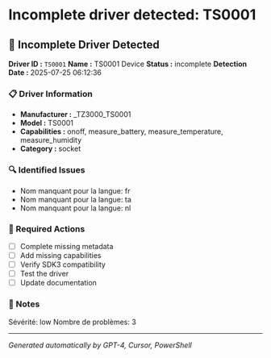 # Incomplete driver detected: TS0001

## 🚨 Incomplete Driver Detected

**Driver ID :** `TS0001`
**Name :** TS0001 Device
**Status :** incomplete
**Detection Date :** 2025-07-25 06:12:36

### 📋 Driver Information
- **Manufacturer :** _TZ3000_TS0001
- **Model :** TS0001
- **Capabilities :** onoff, measure_battery, measure_temperature, measure_humidity
- **Category :** socket

### 🔍 Identified Issues
- Nom manquant pour la langue: fr
- Nom manquant pour la langue: ta
- Nom manquant pour la langue: nl

### 🎯 Required Actions
- [ ] Complete missing metadata
- [ ] Add missing capabilities
- [ ] Verify SDK3 compatibility
- [ ] Test the driver
- [ ] Update documentation

### 📝 Notes
Sévérité: low
Nombre de problèmes: 3

---
*Generated automatically by GPT-4, Cursor, PowerShell*

